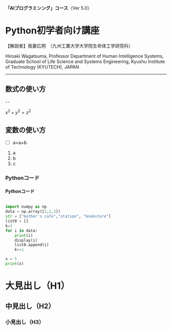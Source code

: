 **「AIプログラミンング」コース**（Ver 5.0）

# Python初学者向け講座

【解説者】我妻広明　（九州工業大学大学院生命体工学研究科）

Hiroaki  Wagatsuma, Professor
Department of Human Intelligence Systems,
Graduate School of Life Science and Systems Engineering,
Kyushu Institute of Technology   (KYUTECH), JAPAN

---

## 数式の使い方

--

$x^2 + y^2 = z^2$

## 変数の使い方

* [ ] a=a+b

1. a
2. b
3. c

### Pythonコード

#### Pythonコード

```python

import numpy as np
data = np.array([1,2,3])
str = ["mother's cafe","station", "bookstore"]
list0 = []
k=1
for i in data:
    print(i)
    display(i)
    list0.append(i)
    k+=1

x = 5
print(x)
```

# 大見出し（H1）

## 中見出し（H2）

### 小見出し（H3）
